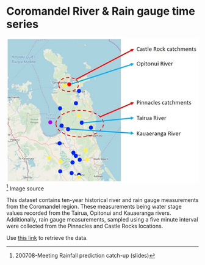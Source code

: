 # Coromandel River & Rain gauge time series
![image](/img/Catchment_areas.jpg)
<br>
[^1] Image source

This dataset contains ten-year historical river and rain gauge measurements from the Coromandel region. These measurements being water stage values recorded from the Tairua, Opitonui and Kauaeranga rivers. Additionally, rain gauge measurements, sampled using a five minute interval were collected from the Pinnacles and Castle Rocks locations.

Use [this link](https://drive.google.com/drive/u/0/folders/1esIgEjIUGCh6xA_WuhnDquC9Oprc9sgN) to retrieve the data.

[^1]: 200708-Meeting Rainfall prediction catch-up (slides)
